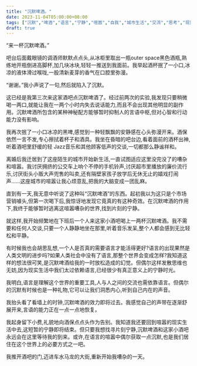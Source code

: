 ```yaml
---
title: "沉默啤酒。"
date: 2023-11-04T05:00:00+08:00
tags: ["沉默","啤酒","语言","宁静","喧嚣","自我","城市生活","交流","思考","现实","Claude"]
draft: true
--- 
```


“来一杯沉默啤酒。”

吧台后面戴眼镜的调酒师默默点点头,从冰柜里取出一瓶outer space黑色酒瓶,熟练地开瓶倒进高脚杯,加几块冰块,轻轻一推送到我面前。我举起酒杯抿了一小口,冰凉的液体滑过喉咙,一股清新麦芽的香气在口腔里弥漫。

“谢谢。”我小声说了一句,然后就陷入了沉默。

这已经是我第三次来这家酒吧点沉默啤酒了。经过前两次的实验,我发现只要稍微喝一两口,就能让我在一两个小时内失去说话能力,而且不会出现其他明显的副作用。沉默啤酒所包含的某种神秘配方能够暂时抑制人的言语中枢,但对心智和行动能力没有影响。

我再次抿了一小口冰凉的黑啤,感觉到一种轻飘飘的安静感在心头弥漫开来。酒保依然一言不发,专心擦拭着杯子和酒具。我坐在昏暗的吧台边,看着面前的酒杯出神,听着酒吧里舒缓的轻 Jazz音乐和其他顾客低声的交谈,一切都那么静谧祥和。

离婚后我迁居到了这座陌生的城市开始新生活,一直试图适应这里没完没了的嘈杂和喧嚣。我讨厌拥挤的公交车上响个不停的手机铃声,讨厌超市里播放的廉价流行乐,讨厌街头小贩大声兜售的叫卖,还有隔壁家孩子放学后无休无止的嬉戏打闹声......这座城市的喧嚣让我心烦意乱,把我的大脑变成一团乱麻。

直到有一天,我无意中听说了这种叫“沉默啤酒”的东西。起初我以为这只是个市场营销噱头,但第一次喝下后,我惊讶地发现它竟真的有这种奇效。在沉默啤酒的作用下,我终于能够暂时逃离这喧嚣嘈杂的世界,找到片刻的宁静。

就这样,我开始频繁地在下班后一个人来这家小酒吧喝上一两杯沉默啤酒。我不需要和任何人交谈,只要一个人静静地坐在那里,听着音乐发呆,整个人都会感到无比轻松和平静。

有时候我也会胡思乱想,一个人是否真的需要语言才能活得更好?语言的出现果然是人类文明的进步吗?如果人类社会中没有了语言,那整个世界会变成怎样?我知道这样的想法很可笑,是沉默啤酒给我的一时放松造成的幻觉。但偶尔这样发散思维也无妨,因为现实生活中我们太过依赖语言,已经很少有真正意义上的宁静时光。

我明白,语言是理解这个世界的重要工具,人与人之间的交流也需依靠语言。但偶尔的沉默有时候也是一种礼物,它可以让我们洞悉内心,听到自己内在的声音。

我抬头看了看墙上的时钟,沉默啤酒的效力即将过去。我感觉自己的声带在逐渐舒展开来,言语的能力正在一点一点地恢复。

我起身留下小费,礼貌地向酒保点点头作为告别。我知道我还要回到喧嚣的现实生活中去,这短暂的宁静即将结束。但只要我想找寻片刻宁静,沉默啤酒和这家小酒吧永远会在这里等待我的到来。或许,在语言的喧嚣中偶尔获取一点沉默,也是我们居住在这个世界上的必要方式之一吧。

我推开酒吧的门,迈进车水马龙的大街,重新开始我嘈杂的一天。

